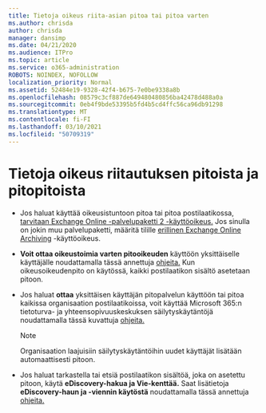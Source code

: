 ```yaml
---
title: Tietoja oikeus riita-asian pitoa tai pitoa varten
ms.author: chrisda
author: chrisda
manager: dansimp
ms.date: 04/21/2020
ms.audience: ITPro
ms.topic: article
ms.service: o365-administration
ROBOTS: NOINDEX, NOFOLLOW
localization_priority: Normal
ms.assetid: 52484e19-9328-42f4-b675-7e0be9338a8b
ms.openlocfilehash: 08579c3cf887de649480480856ba42478d488a0a
ms.sourcegitcommit: 0eb4f9bde53395b5fd4b5cd4ffc56ca96db91298
ms.translationtype: MT
ms.contentlocale: fi-FI
ms.lasthandoff: 03/10/2021
ms.locfileid: "50709319"
---
```

# <a name="about-litigation-holds-and-in-place-holds"></a>Tietoja oikeus riitautuksen pitoista ja pitopitoista

- Jos haluat käyttää oikeusistuntoon pitoa tai pitoa postilaatikossa, [tarvitaan Exchange Online -palvelupaketti 2 -käyttöoikeus.](https://docs.microsoft.com/office365/servicedescriptions/office-365-platform-service-description/office-365-plan-options) Jos sinulla on jokin muu palvelupaketti, määritä tilille [erillinen Exchange Online Archiving](https://docs.microsoft.com/office365/servicedescriptions/exchange-online-archiving-service-description/exchange-online-archiving-service-description) -käyttöoikeus. 
    
- **Voit ottaa oikeustoimia varten pitooikeuden** käyttöön yksittäiselle käyttäjälle noudattamalla tässä annettuja [ohjeita.](https://docs.microsoft.com/microsoft-365/compliance/create-a-litigation-hold?view=o365-worldwide#place-a-mailbox-on-litigation-hold) Kun oikeusoikeudenpito on käytössä, kaikki postilaatikon sisältö asetetaan pitoon.
    
- Jos haluat **ottaa** yksittäisen käyttäjän pitopalvelun käyttöön tai pitoa kaikissa organisaation postilaatikoissa, voit käyttää Microsoft 365:n tietoturva- ja yhteensopivuuskeskuksen säilytyskäytäntöjä noudattamalla tässä kuvattuja [ohjeita.](https://docs.microsoft.com/microsoft-365/compliance/retention-policies)
    
    > [!NOTE]
    > Organisaation laajuisiin säilytyskäytäntöihin uudet käyttäjät lisätään automaattisesti pitoon. 
  
- Jos haluat tarkastella tai etsiä postilaatikon sisältöä, joka on asetettu pitoon, käytä **eDiscovery-hakua ja Vie-kenttää.** Saat lisätietoja **eDiscovery-haun ja -viennin käytöstä** noudattamalla tässä annettuja [ohjeita.](https://docs.microsoft.com/microsoft-365/compliance/export-search-results)
    

